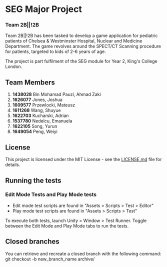 # SEG Major Project

### Team 2B||!2B

Team 2B||!2B has been tasked to develop a game application for pediatric
patients of Chelsea & Westminster Hospital, Nuclear and Medicine
Department. The game revolves around the SPECT/CT Scanning procedure for
patients, targeted to kids of 2-6 years of age.

The project is part fulfilment of the SEG module for Year 2, King's College
London.

## Team Members

1.  **1438028**  Bin Mohamad Pauzi, Ahmad Zaki
2.  **1626077**  Jones, Joshua
3.  **1609577**  Przewlocki, Mateusz
4.  **1611268**  Wang, Shuyue
5.  **1622703**  Kucharski, Adrian
6.  **1537780**  Nedelcu, Emanuela
7.  **1622105**  Song, Yurun
8.  **1649054**  Peng, Weiyi

## License

This project is licensed under the MIT License - see the [LICENSE.md](LICENSE.md) file for details.

## Running the tests

### Edit Mode Tests and Play Mode tests
- Edit mode test scripts are found in "Assets > Scripts > Test > Editor"
- Play mode test scripts are found in "Assets > Scripts > Test"

To execute both tests, launch Unity > Window > Test Runner. Toggle between
the Edit Mode and Play Mode tabs to run the tests.

## Closed branches

You can retrieve and recreate a closed branch with the following command:
git checkout -b new_branch_name archive/<branchname>
